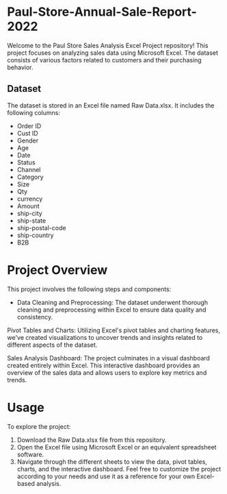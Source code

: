 # Paul-Store-Annual-Sale-Report-2022
Welcome to the Paul Store Sales Analysis Excel Project repository! This project focuses on analyzing sales data using Microsoft Excel. The dataset consists of various factors related to customers and their purchasing behavior.

## Dataset
The dataset is stored in an Excel file named Raw Data.xlsx. It includes the following columns:

- Order ID
- Cust ID
- Gender
- Age 
- Date
- Status
- Channel 
- Category
- Size
- Qty
- currency
- Amount
- ship-city
- ship-state
- ship-postal-code
- ship-country
- B2B


# Project Overview
This project involves the following steps and components:

- Data Cleaning and Preprocessing: The dataset underwent thorough cleaning and preprocessing within Excel to ensure data quality and consistency.

Pivot Tables and Charts: Utilizing Excel's pivot tables and charting features, we've created visualizations to uncover trends and insights related to different aspects of the dataset.

Sales Analysis Dashboard: The project culminates in a visual dashboard created entirely within Excel. This interactive dashboard provides an overview of the sales data and allows users to explore key metrics and trends.

# Usage
To explore the project:

  1. Download the Raw Data.xlsx file from this repository.
  2. Open the Excel file using Microsoft Excel or an equivalent spreadsheet software.
  3. Navigate through the different sheets to view the data, pivot tables, charts, and the interactive dashboard.
Feel free to customize the project according to your needs and use it as a reference for your own Excel-based analysis.
